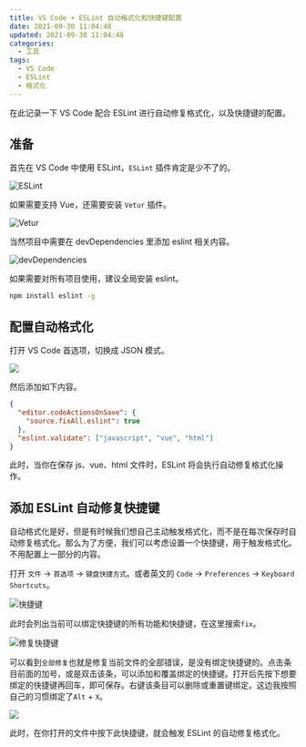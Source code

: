 ```yaml
---
title: VS Code + ESLint 自动格式化和快捷键配置
date: 2021-09-30 11:04:48
updated: 2021-09-30 11:04:48
categories:
  - 工具
tags:
  - VS Code
  - ESLint
  - 格式化
---
```


在此记录一下 VS Code 配合 ESLint 进行自动修复格式化，以及快捷键的配置。

<!--more-->

## 准备

首先在 VS Code 中使用 ESLint，`ESLint` 插件肯定是少不了的。

![ESLint](https://img.iszy.xyz/1632972151436.png)

如果需要支持 Vue，还需要安装 `Vetur` 插件。

![Vetur](https://img.iszy.xyz/1632972292437.png)

当然项目中需要在 devDependencies 里添加 eslint 相关内容。

![devDependencies](https://img.iszy.xyz/1632972500989.png)

如果需要对所有项目使用，建议全局安装 eslint。

```bash
npm install eslint -g
```

## 配置自动格式化

打开 VS Code 首选项，切换成 JSON 模式。

![](https://img.iszy.xyz/1632973295099.png)

然后添加如下内容。

```json
{
  "editor.codeActionsOnSave": {
    "source.fixAll.eslint": true
  },
  "eslint.validate": ["javascript", "vue", "html"]
}
```

此时，当你在保存 js、vue、html 文件时，ESLint 将会执行自动修复格式化操作。

## 添加 ESLint 自动修复快捷键

自动格式化是好，但是有时候我们想自己主动触发格式化，而不是在每次保存时自动修复格式化。那么为了方便，我们可以考虑设置一个快捷键，用于触发格式化。不用配置上一部分的内容。

打开 `文件` -> `首选项` -> `键盘快捷方式`。或者英文的 `Code` -> `Preferences` -> `Keyboard Shortcuts`。

![快捷键](https://img.iszy.xyz/1632973421746.png)

此时会列出当前可以绑定快捷键的所有功能和快捷键，在这里搜索`fix`。

![修复快捷键](https://img.iszy.xyz/1632973767580.png)

可以看到`全部修复`也就是修复当前文件的全部错误，是没有绑定快捷键的。点击条目前面的加号，或是双击该条，可以添加和覆盖绑定的快捷键。打开后先按下想要绑定的快捷键再回车，即可保存。右键该条目可以删除或重置键绑定。这边我按照自己的习惯绑定了`Alt` + `X`。

![](https://img.iszy.xyz/1632973867998.png)

此时，在你打开的文件中按下此快捷键，就会触发 ESLint 的自动修复格式化。

